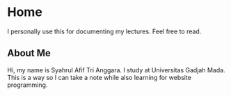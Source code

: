 # Home

I personally use this for documenting my lectures. Feel free to read.

## About Me

Hi, my name is Syahrul Afif Tri Anggara.
I study at Universitas Gadjah Mada.
This is a way so I can take a note while also learning for website programming.
